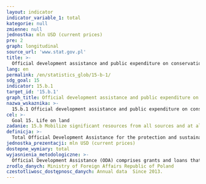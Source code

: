 ```yaml
---
layout: indicator
indicator_variable_1: total
kategorie: null
zmienne: null
jednostka: mln USD (current prices)
pre: 2
graph: longitudinal
source_url: 'www.stat.gov.pl'
title: >-
  Official development assistance and public expenditure on conservation and sustainable use of biodiversity and ecosystems
lang: en
permalink: /en/statistics_glob/15-b-1/
sdg_goal: 15
indicator: 15.b.1
target_id: '15.b.1'
graph_title: Official development assistance and public expenditure on conservation and sustainable use of biodiversity and ecosystems
nazwa_wskaznika: >-
  15.b.1 Official development assistance and public expenditure on conservation and sustainable use of biodiversity and ecosystems
cel: >-
  Goal 15. Life on land
zadanie: 15.b Mobilize significant resources from all sources and at all levels to finance sustainable forest management and provide adequate incentives to developing countries to advance such management, including for conservation and reforestation
definicja: >-
  Total Official Development Assistance for the protection and sustainable use of biodiversity and ecosystems (measured by gross disbursement).
jednostka_prezentacji: mln USD (current prices)
dostepne_wymiary: total
wyjasnienia_metodologiczne: >-
  Official Development Assistance (ODA) comprises grants and loans that are provided by government agencies or international organizations to promote the economic development and welfare of developing countries. In order for loans to qualify as ODA, they need to comprise a grant element of at least: 45% of the total amount for LDCs and other LICs (calculated at the discount rate of 9%), 15% for LMICs (calculated at the discount rate of 7%), 10% for UMICs (calculated at the discount rate of 6%). ODA also includes technical assistance that aims at developing human resources and raising qualifications as well as technical and productive capacity of the developing countries. Technical assistance consists in, i. a., conveying knowledge and experience in the form of training, sending experts and commencing research and/ or covering its resultant cost.No military equipment or services are reportable as ODA.Moreover, it is also required that a partner country benefitting from assistance is on the OECD DAC (Development Assistance Committee) list of ODA recipients.Depending on the form of its realisation, development assistance might be distinguished into: bilateral assistance which is undertaken by the donor country directly in the partner country or by an international organisation as earmarked contribution to the partner country or as a contribution for a specific programme/ fund managed by the organisation, multilateral assistance which is provided as a contribution to the general budgets of international organisations whose list is updated annually by the OECD-DAC Secretariat. Actual DAC OECD methodology for collecting data on ODA in Creditor Reporting System (CRS) allows for indicating the sector of support and the marker only in bilateral flows. Therefore, the indicator does not cover expenditures within multilateral assistance in the form of contributions to the general budgets of organisations that work in the biodiversity area.Due to the current revision of ODA, it is expected that from 2018 the indicator will be presented as a grant equivalent including only the grant element multiplied by the value of a given flow. As a result, there will be no differentiation into net and gross ODA. Additionally, some methodological activities are being conducted to incorporate other flows into ODA, such as mobilised amount of money by the public sector from the private sector instruments. Furthermore, an alternative to ODA, TOSSD (Total Official Support for Sustainable Development) is being developed as an instrument for measuring means for SDGs implementation.Official Development Assistance in Poland is provided in accordance with the Development Cooperation Act of 16th September 2011 (Journal of Laws of 2011, No 234, item 1386). Polish development cooperation is based on the Multiannual Development Cooperation Programme, developed for a minimum period of four years. In accordance with the document, the development cooperation includes all the actions undertaken by the government administrative bodies in order to provide the developing countries with development assistance and humanitarian aid as well as the implementation of educational actions for raising awareness and better understanding of global issues and interdependencies.The development cooperation in Poland is coordinated by the Ministry of Foreign Affairs that has devised Multiannual Development Cooperation Programme for 2016-2020 in accordance with which the focus of Polish development cooperation has been placed on Eastern Partnership countries (Belarus, Georgia, Moldova, Ukraine) as well as Africa, Asia and Middle East (Ethiopia, Kenya, Senegal and Tanzania, Myanmar and Palestine).Polish development cooperation supports strengthening the rule of law, decentralization reforms and combat against corruption as well as human and civil rights compliance. Its main objectives cover the improvement of health care, better access to education and support for entrepreneurship and agriculture as well as natural environment protection including natural disasters prevention. Activities included in the programme are financed with the resources from the Ministry of Foreign Affairs, target reserve of the state budget, designed for the development cooperation, and from the funds of other ministries.
zrodlo_danych: Ministry of Foreign Affairs Republic of Poland
czestotliwosc_dostępnosc_danych: Annual data  Since 2013.
---
```

